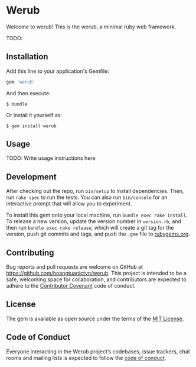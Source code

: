 # Werub

Welcome to werub! This is the werub, a minimal ruby web framework.

TODO:

## Installation

Add this line to your application's Gemfile:

```ruby
gem 'werub'
```

And then execute:

    $ bundle

Or install it yourself as:

    $ gem install werub

## Usage

TODO: Write usage instructions here

## Development

After checking out the repo, run `bin/setup` to install dependencies. Then, run `rake spec` to run the tests. You can also run `bin/console` for an interactive prompt that will allow you to experiment.

To install this gem onto your local machine, run `bundle exec rake install`. To release a new version, update the version number in `version.rb`, and then run `bundle exec rake release`, which will create a git tag for the version, push git commits and tags, and push the `.gem` file to [rubygems.org](https://rubygems.org).

## Contributing

Bug reports and pull requests are welcome on GitHub at https://github.com/hoangtuanictvn/werub. This project is intended to be a safe, welcoming space for collaboration, and contributors are expected to adhere to the [Contributor Covenant](http://contributor-covenant.org) code of conduct.

## License

The gem is available as open source under the terms of the [MIT License](https://opensource.org/licenses/MIT).

## Code of Conduct

Everyone interacting in the Werub project’s codebases, issue trackers, chat rooms and mailing lists is expected to follow the [code of conduct](https://github.com/hoangtuanictvn/werub/blob/master/CODE_OF_CONDUCT.md).

